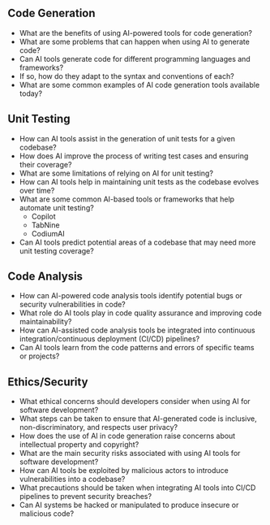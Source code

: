 ## Code Generation
- What are the benefits of using AI-powered tools for code generation?
- What are some problems that can happen when using AI to generate code?
- Can AI tools generate code for different programming languages and frameworks? 
- If so, how do they adapt to the syntax and conventions of each?
- What are some common examples of AI code generation tools available today?
## Unit Testing
- How can AI tools assist in the generation of unit tests for a given codebase?
- How does AI improve the process of writing test cases and ensuring their coverage?
- What are some limitations of relying on AI for unit testing?
- How can AI tools help in maintaining unit tests as the codebase evolves over time?
- What are some common AI-based tools or frameworks that help automate unit testing?
    - Copilot
    - TabNine
    - CodiumAI
- Can AI tools predict potential areas of a codebase that may need more unit testing coverage?
## Code Analysis
- How can AI-powered code analysis tools identify potential bugs or security vulnerabilities in code?
- What role do AI tools play in code quality assurance and improving code maintainability?
- How can AI-assisted code analysis tools be integrated into continuous integration/continuous deployment (CI/CD) pipelines?
- Can AI tools learn from the code patterns and errors of specific teams or projects?
## Ethics/Security
- What ethical concerns should developers consider when using AI for software development?
- What steps can be taken to ensure that AI-generated code is inclusive, non-discriminatory, and respects user privacy?
- How does the use of AI in code generation raise concerns about intellectual property and copyright?
- What are the main security risks associated with using AI tools for software development?
- How can AI tools be exploited by malicious actors to introduce vulnerabilities into a codebase?
- What precautions should be taken when integrating AI tools into CI/CD pipelines to prevent security breaches?
- Can AI systems be hacked or manipulated to produce insecure or malicious code?